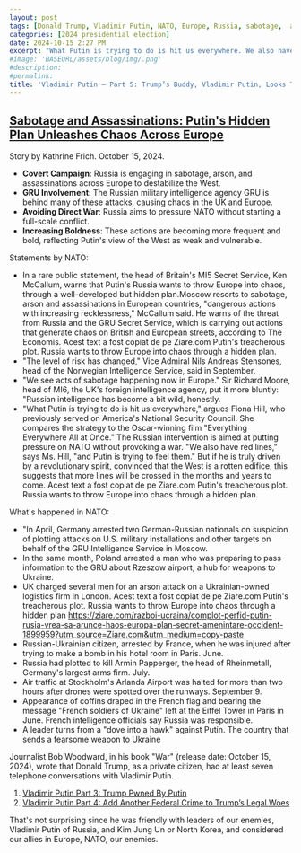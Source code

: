 ```yaml
---
layout: post
tags: [Donald Trump, Vladimir Putin, NATO, Europe, Russia, sabotage,  assassinations, destabilization]
categories: [2024 presidential election]
date: 2024-10-15 2:27 PM
excerpt: "What Putin is trying to do is hit us everywhere. We also have red lines and Putin is trying to feel them. Putin is testing the West’s boundaries, trying to push NATO without crossing into full-scale conflict. –  Fiona Hill, who previously served on America's National Security Council"
#image: 'BASEURL/assets/blog/img/.png'
#description:
#permalink:
title: 'Vladimir Putin – Part 5: Trump’s Buddy, Vladimir Putin, Looks To Destabilize NATO By Covert Assassinations, Sabotage,  and Arson'
---
```



## [Sabotage and Assassinations: Putin's Hidden Plan Unleashes Chaos Across Europe](https://www.dagens.com/war/sabotage-and-assassinations-putins-hidden-plan-unleashes-chaos-across-europe)


Story by Kathrine Frich. October 15, 2024.

- **Covert Campaign**: Russia is engaging in sabotage, arson, and assassinations across Europe to destabilize the West.
- **GRU Involvement**: The Russian military intelligence agency GRU is behind many of these attacks, causing chaos in the UK and Europe.
- **Avoiding Direct War**: Russia aims to pressure NATO without starting a full-scale conflict.
- **Increasing Boldness**: These actions are becoming more frequent and bold, reflecting Putin's view of the West as weak and vulnerable.


Statements by NATO:

- In a rare public statement, the head of Britain's MI5 Secret Service, Ken McCallum, warns that Putin's Russia wants to throw Europe into chaos, through a well-developed but hidden plan.Moscow resorts to sabotage, arson and assassinations in European countries, "dangerous actions with increasing recklessness," McCallum said. He warns of the threat from Russia and the GRU Secret Service, which is carrying out actions that generate chaos on British and European streets, according to The Economis. Acest text a fost copiat de pe Ziare.com Putin's treacherous plot. Russia wants to throw Europe into chaos through a hidden plan.
- "The level of risk has changed," Vice Admiral Nils Andreas Stensones, head of the Norwegian Intelligence Service, said in September.
- "We see acts of sabotage happening now in Europe." Sir Richard Moore, head of MI6, the UK's foreign intelligence agency, put it more bluntly: "Russian intelligence has become a bit wild, honestly.
- "What Putin is trying to do is hit us everywhere," argues Fiona Hill, who previously served on America's National Security Council. She compares the strategy to the Oscar-winning film "Everything Everywhere All at Once." The Russian intervention is aimed at putting pressure on NATO without provoking a war. "We also have red lines," says Ms. Hill, "and Putin is trying to feel them." But if he is truly driven by a revolutionary spirit, convinced that the West is a rotten edifice, this suggests that more lines will be crossed in the months and years to come. Acest text a fost copiat de pe Ziare.com Putin's treacherous plot. Russia wants to throw Europe into chaos through a hidden plan.

What's happened in NATO:

- "In April, Germany arrested two German-Russian nationals on suspicion of plotting attacks on U.S. military installations and other targets on behalf of the GRU Intelligence Service in Moscow.
- In the same month, Poland arrested a man who was preparing to pass information to the GRU about Rzeszow airport, a hub for weapons to Ukraine.
- UK charged several men for an arson attack on a Ukrainian-owned logistics firm in London. Acest text a fost copiat de pe Ziare.com Putin's treacherous plot. Russia wants to throw Europe into chaos through a hidden plan https://ziare.com/razboi-ucraina/complot-perfid-putin-rusia-vrea-sa-arunce-haos-europa-plan-secret-amenintare-occident-1899959?utm_source=Ziare.com&utm_medium=copy-paste
- Russian-Ukrainian citizen, arrested by France, when he was injured after trying to make a bomb in his hotel room in Paris. June. 
- Russia had plotted to kill Armin Papperger, the head of Rheinmetall, Germany's largest arms firm. July. 
- Air traffic at Stockholm's Arlanda Airport was halted for more than two hours after drones were spotted over the runways. September 9.
- Appearance of coffins draped in the French flag and bearing the message "French soldiers of Ukraine" left at the Eiffel Tower in Paris in June. French intelligence officials say Russia was responsible.
- A leader turns from a "dove into a hawk" against Putin. The country that sends a fearsome weapon to Ukraine

Journalist Bob Woodward, in his book "War" (release date: October 15, 2024), wrote that Donald Trump, as a private citizen, had at least seven telephone conversations with Vladimir Putin.

1. [Vladimir Putin Part 3: Trump Pwned By Putin](https://ralphhightower.github.io/blog/2024%20presidential%20election/2024/10/12/Putin3TrumpPwnedByPutin.html)
2. [Vladimir Putin Part 4: Add Another Federal Crime to Trump’s Legal Woes](https://ralphhightower.github.io/blog/2024%20presidential%20election/2024/10/13/Putin4TrumpLoganAct.html)

That's not surprising since he was friendly with leaders of our enemies, Vladimir Putin of Russia, and Kim Jung Un or North Korea, and considered our allies in Europe, NATO, our enemies. 
